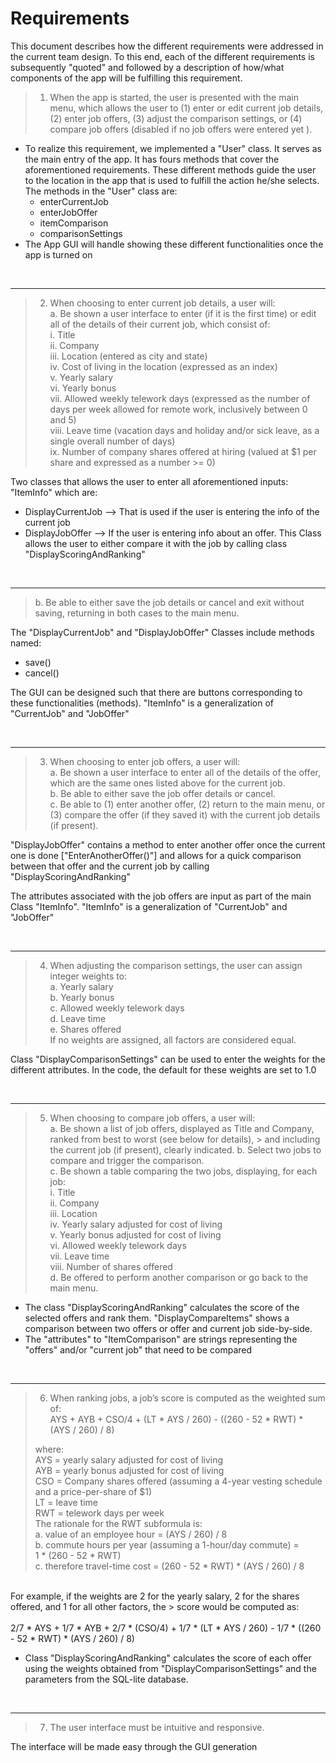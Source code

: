 # Requirements

This document describes how the different requirements were addressed in the current team design. To this 
end, each of the different requirements is subsequently "quoted" and followed by a description of how/what components 
of the app will be fulfilling this requirement.

 >1. When the app is started, the user is presented with the main menu, which allows the user to (1) enter or edit 
    current job details, (2) enter job offers, (3) adjust the comparison settings, or (4) compare job offers (disabled if no job offers were entered yet ).<br/>

- To realize this requirement, we implemented a "User" class. It serves as the main entry of the app. It has fours 
  methods that cover the aforementioned requirements. These different methods guide the user to the location in the 
  app that is used to fulfill the action he/she selects. The methods in the "User" class are:
  - enterCurrentJob
  - enterJobOffer
  - itemComparison
  - comparisonSettings
- The App GUI will handle showing these different functionalities once the app is turned on

<br/>

---

 >2. When choosing to enter current job details, a user will:<br/>
   a.	Be shown a user interface to enter (if it is the first time) or edit all of the details of their current job, which consist of:<br/>
        i.	Title<br/>
        ii.	Company<br/>
        iii.	Location (entered as city and state)<br/>
        iv.	Cost of living in the location (expressed as an index)<br/>
        v.	Yearly salary<br/>
        vi.	Yearly bonus<br/>
        vii.	Allowed weekly telework days (expressed as the number of days per week allowed for remote work, inclusively between 0 and 5)<br/>
        viii.	Leave time (vacation days and holiday and/or sick leave, as a single overall number of days)<br/>
        ix.	Number of company shares offered at hiring (valued at $1 per share and expressed as a number >= 0) <br/>

Two classes that allows the user to enter all aforementioned inputs:
"ItemInfo" which are:
 * DisplayCurrentJob --> That is used if the user is entering the info of the current job
 * DisplayJobOffer --> If the user is entering info about an offer. This Class allows the user to either compare it with
   the job by calling class "DisplayScoringAndRanking"

<br/>

   ---


> b.	Be able to either save the job details or cancel and exit without saving, returning in both cases to the 
main menu.<br/>

 The "DisplayCurrentJob" and "DisplayJobOffer" Classes include
 methods named:
 * save()
 * cancel()

The GUI can be designed such that there are buttons corresponding to these functionalities (methods). "ItemInfo" is 
a generalization of "CurrentJob" and "JobOffer"

<br/>

--- 

>3. When choosing to enter job offers, a user will:<br/>
   a.	Be shown a user interface to enter all of the details of the offer, which are the same ones listed above for the current job.<br/>
   b.	Be able to either save the job offer details or cancel.<br/>
   c.	Be able to (1) enter another offer, (2) return to the main menu, or (3) compare the offer (if they saved it) with the current job details (if present).<br/>


"DisplayJobOffer" contains a method to enter another offer once the current one is done
["EnterAnotherOffer()"] and allows for a quick comparison between that offer and the current job
by calling "DisplayScoringAndRanking"

The attributes associated with the job offers are input as part of the main Class "ItemInfo". "ItemInfo" is a generalization of "CurrentJob" and "JobOffer"

<br/>

---
>4.	When adjusting the comparison settings, the user can assign integer weights to:<br/>
      a.	Yearly salary<br/>
      b.	Yearly bonus<br/>
      c.	Allowed weekly telework days<br/>
      d.	Leave time<br/>
      e.	Shares offered<br/>
      If no weights are assigned, all factors are considered equal.<br/>


  Class "DisplayComparisonSettings" can be used to enter the weights for the different attributes.
  In the code, the default for these weights are set to 1.0

<br/>

---
>5.	When choosing to compare job offers, a user will:<br/>
a.	Be shown a list of job offers, displayed as Title and Company, ranked from best to worst (see below for details),
       > and including the current job (if present), clearly indicated.
b.	Select two jobs to compare and trigger the comparison.<br/>
c.	Be shown a table comparing the two jobs, displaying, for each job:<br/>
i.	Title<br/>
ii.	Company<br/>
iii.	Location<br/>
iv.	Yearly salary adjusted for cost of living<br/>
v.	Yearly bonus adjusted for cost of living<br/>
vi.	Allowed weekly telework days<br/>
vii.	Leave time<br/>
viii.	Number of shares offered<br/>
d.	Be offered to perform another comparison or go back to the main menu.<br/>

 - The class "DisplayScoringAndRanking"  calculates the score of the selected offers and
   rank them. "DisplayCompareItems" shows a comparison between two offers or offer and current job side-by-side.
 - The "attributes" to "ItemComparison" are strings representing the "offers" and/or "current job" that need to be compared

<br/>

---
> 6.	When ranking jobs, a job’s score is computed as the weighted sum of:<br/>
>AYS + AYB + CSO/4 + (LT * AYS / 260) - ((260 - 52 * RWT) * (AYS / 260) / 8)<br/>
>
>where:<br/>
AYS = yearly salary adjusted for cost of living<br/>
AYB = yearly bonus adjusted for cost of living<br/>
CSO = Company shares offered (assuming a 4-year vesting schedule and a price-per-share of $1)<br/>
LT = leave time<br/>
RWT = telework days per week<br/>
The rationale for the RWT subformula is:<br/>
a.	value of an employee hour = (AYS / 260) / 8<br/>
b.	commute hours per year (assuming a 1-hour/day commute) =<br/>
1 * (260 - 52 * RWT)<br/>
c.	therefore travel-time cost = (260 - 52 * RWT) * (AYS / 260) / 8<br/>
<br/>
For example, if the weights are 2 for the yearly salary, 2 for the shares offered, and 1 for all other factors, the 
> score would be computed as:<br/>
<br/>
2/7 * AYS + 1/7 * AYB + 2/7 * (CSO/4) + 1/7 * (LT * AYS / 260) - 1/7 * ((260 - 52 * RWT) * (AYS / 260) / 8)<br/>

 - Class "DisplayScoringAndRanking" calculates the score of each offer using the weights obtained from
"DisplayComparisonSettings" and the parameters from the SQL-lite database.

<br/>

---
> 7.	The user interface must be intuitive and responsive.<br/>


The interface will be made easy through the GUI generation